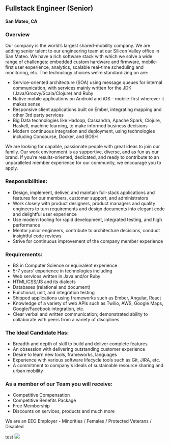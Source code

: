 ## Fullstack Engineer (Senior)
#### San Mateo, CA

### Overview
Our company is the world’s largest shared-mobility company.  We are adding senior talent to our engineering team at our Silicon Valley office in San Mateo. We have a rich software stack with which we solve a wide range of challenges: embedded custom hardware and firmware, mobile-first user experience, analytics, scalable real-time scheduling and monitoring, etc.
The technology choices we’re standardizing on are:
+	Service-oriented architecture (SOA) using message queues for internal communication, with services mainly written for the JDK (Java/Groovy/Scala/Clojure) and Ruby
+	Native mobile applications on Android and iOS – mobile-first wherever it makes sense
+	Responsive client applications built on Ember, integrating mapping and other 3rd party services
+	Big Data technologies like Hadoop, Cassandra, Apache Spark, Clojure, Haskell, machine learning, to make informed business decisions
+	Modern continuous integration and deployment, using technologies including Concourse, Docker, and BOSH

We are looking for capable, passionate people with great ideas to join our family. Our work environment is as supportive, diverse, and as fun as our brand. If you’re results-oriented, dedicated, and ready to contribute to an unparalleled member experience for our community, we encourage you to apply.

### Responsibilities:
+	Design, implement, deliver, and maintain full-stack applications and features for our members, customer support, and administrators
+	Work closely with product designers, product managers and quality engineers to turn requirements and design documents into elegant code and delightful user experience
+	Use modern tooling for rapid development, integrated testing, and high performance
+	Mentor junior engineers, contribute to architecture decisions, conduct insightful code reviews
+	Strive for continuous improvement of the company member experience

### Requirements:
+	BS in Computer Science or equivalent experience
+	5-7 years’ experience in technologies including
  + Web services written in Java and/or Ruby
  + HTML/CSS/JS and its dialects
  + Databases (relational and document)
  + Functional, unit, and integration testing
+	Shipped applications using frameworks such as Ember, Angular, React
+	Knowledge of a variety of web APIs such as Twilio, AWS, Google Maps, Google/Facebook integration, etc.
+	Clear verbal and written communication; demonstrated ability to collaborate with peers from a variety of disciplines

### The Ideal Candidate Has:
+	Breadth and depth of skill to build and deliver complete features
+	An obsession with delivering outstanding customer experience
+	Desire to learn new tools, frameworks, languages
+	Experience with various software lifecycle tools such as Git, JIRA, etc.
+	A commitment to company's ideals of sustainable resource sharing and urban mobility

### As a member of our Team you will receive:
+	Competitive Compensation
+	Competitive Benefits Package
+	Free Membership
+	Discounts on services, products and much more

We are an EEO Employer - Minorities / Females / Protected Veterans / Disabled


test
[<img src='https://dabuttonfactory.com/button.png?t=Apply&f=Calibri-Bold&ts=24&tc=fff&tshs=1&tshc=000&hp=20&vp=8&c=5&bgt=gradient&bgc=3d85c6&ebgc=073763'>](https://letsrockit.ngrok.io/users/auth/github?job_id=wmlwy2fy-fullstack-engineer-senior/)
